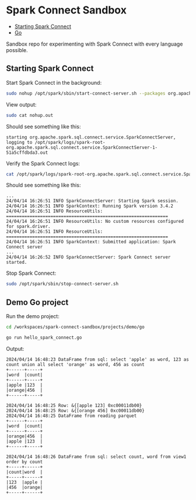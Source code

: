 # Spark Connect Sandbox

<!-- TOC depthfrom:2 -->

- [Starting Spark Connect](#starting-spark-connect)
- [Go](#go)

<!-- /TOC -->

Sandbox repo for experimenting with Spark Connect with every language possible.

## Starting Spark Connect

Start Spark Connect in the background:

```bash
sudo nohup /opt/spark/sbin/start-connect-server.sh --packages org.apache.spark:spark-connect_2.12:3.4.0 &
```

View output:

``` bash
sudo cat nohup.out
```

Should see something like this:

```text
starting org.apache.spark.sql.connect.service.SparkConnectServer, logging to /opt/spark/logs/spark-root-org.apache.spark.sql.connect.service.SparkConnectServer-1-51a5cffdbda3.out
```

Verify the Spark Connect logs:

```bash
cat /opt/spark/logs/spark-root-org.apache.spark.sql.connect.service.SparkConnectServer-1-51a5cffdbda3.out
```

Should see something like this:

```text
...
24/04/14 16:26:51 INFO SparkConnectServer: Starting Spark session.
24/04/14 16:26:51 INFO SparkContext: Running Spark version 3.4.2
24/04/14 16:26:51 INFO ResourceUtils: ==============================================================
24/04/14 16:26:51 INFO ResourceUtils: No custom resources configured for spark.driver.
24/04/14 16:26:51 INFO ResourceUtils: ==============================================================
24/04/14 16:26:51 INFO SparkContext: Submitted application: Spark Connect server
...
24/04/14 16:26:52 INFO SparkConnectServer: Spark Connect server started.
```

Stop Spark Connect:

```bash
sudo /opt/spark/sbin/stop-connect-server.sh
```

## Demo Go project

Run the demo project:

```bash
cd /workspaces/spark-connect-sandbox/projects/demo/go

go run hello_spark_connect.go
```

Output:

```text
2024/04/14 16:48:23 DataFrame from sql: select 'apple' as word, 123 as count union all select 'orange' as word, 456 as count
+------+-----+
|word  |count|
+------+-----+
|apple |123  |
|orange|456  |
+------+-----+

2024/04/14 16:48:25 Row: &{[apple 123] 0xc00011db00}
2024/04/14 16:48:25 Row: &{[orange 456] 0xc00011db00}
2024/04/14 16:48:25 DataFrame from reading parquet
+------+-----+
|word  |count|
+------+-----+
|orange|456  |
|apple |123  |
+------+-----+

2024/04/14 16:48:26 DataFrame from sql: select count, word from view1 order by count
+-----+------+
|count|word  |
+-----+------+
|123  |apple |
|456  |orange|
+-----+------+
```
